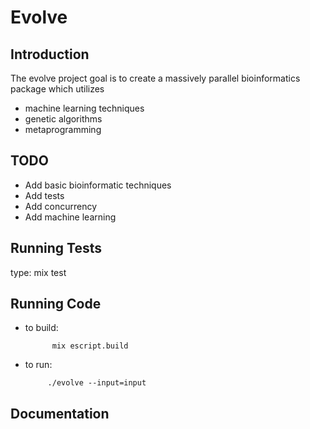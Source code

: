 Evolve
======

Introduction
--------------

The evolve project goal is to create a massively parallel bioinformatics package which utilizes
* machine learning techniques
* genetic algorithms
* metaprogramming

TODO
--------------
* Add basic bioinformatic techniques
* Add tests
* Add concurrency
* Add machine learning


Running Tests
--------------
type:
  mix test


Running Code
--------------
* to build:

            mix escript.build

* to run:

           ./evolve --input=input

Documentation
--------------

